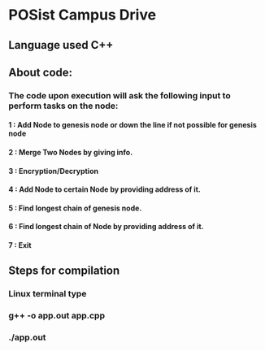 # POSist Campus Drive
## Language used C++

## About code:
### The code upon execution will ask the following input to perform tasks on the node:
#### 1 : Add Node to genesis node or down the line if not possible for genesis node
#### 2 : Merge Two Nodes by giving info.
#### 3 : Encryption/Decryption
#### 4 : Add Node to certain Node by providing address of it.
#### 5 : Find longest chain of genesis node.
#### 6 : Find longest chain of Node by providing address of it.
#### 7 : Exit

## Steps for compilation
### Linux terminal type
### g++ -o app.out app.cpp
### ./app.out
